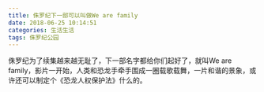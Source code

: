 ```yaml
---
title: 侏罗纪下一部可以叫做We are family
date: 2018-06-25 10:14:51
categories: 生活生活
tags: 侏罗纪公园
---
```


侏罗纪为了续集越来越无耻了，下一部名字都给你们起好了，就叫We are family，影片一开始，人类和恐龙手牵手围成一圈载歌载舞，一片和谐的景象，或许还可以制定个《恐龙人权保护法》什么的。
